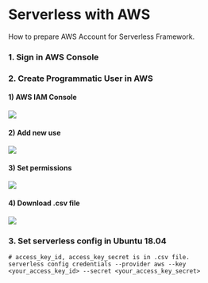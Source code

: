 # Serverless with AWS
How to prepare AWS Account for Serverless Framework.

### 1. Sign in AWS Console
### 2. Create Programmatic User in AWS
#### 1) AWS IAM Console
![](https://csy-image-uploader-bucket.s3.ap-northeast-2.amazonaws.com/image/saMTzm9c.png)
#### 2) Add new use
![](https://csy-image-uploader-bucket.s3.ap-northeast-2.amazonaws.com/image/jPb1XkIY.png)
#### 3) Set permissions
![](https://csy-image-uploader-bucket.s3.ap-northeast-2.amazonaws.com/image/98YO5uds.png)
#### 4) Download .csv file
![](https://csy-image-uploader-bucket.s3.ap-northeast-2.amazonaws.com/image/mZOO1-z8.png)
### 3. Set serverless config in Ubuntu 18.04
```
# access_key_id, access_key_secret is in .csv file.
serverless config credentials --provider aws --key <your_access_key_id> --secret <your_access_key_secret>
```
